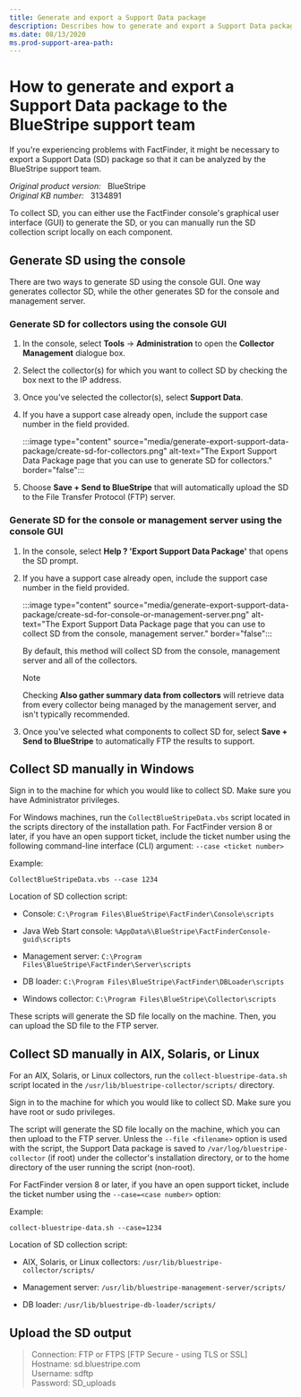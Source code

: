 ```yaml
---
title: Generate and export a Support Data package
description: Describes how to generate and export a Support Data package to the BlueStripe support team.
ms.date: 08/13/2020
ms.prod-support-area-path: 
---
```

# How to generate and export a Support Data package to the BlueStripe support team

If you're experiencing problems with FactFinder, it might be necessary to export a Support Data (SD) package so that it can be analyzed by the BlueStripe support team.

_Original product version:_ &nbsp; BlueStripe  
_Original KB number:_ &nbsp; 3134891

To collect SD, you can either use the FactFinder console's graphical user interface (GUI) to generate the SD, or you can manually run the SD collection script locally on each component.

## Generate SD using the console

There are two ways to generate SD using the console GUI. One way generates collector SD, while the other generates SD for the console and management server.

### Generate SD for collectors using the console GUI

1. In the console, select **Tools** -> **Administration** to open the **Collector Management** dialogue box.

2. Select the collector(s) for which you want to collect SD by checking the box next to the IP address.

3. Once you've selected the collector(s), select **Support Data**.

4. If you have a support case already open, include the support case number in the field provided.

    :::image type="content" source="media/generate-export-support-data-package/create-sd-for-collectors.png" alt-text="The Export Support Data Package page that you can use to generate SD for collectors." border="false":::

5. Choose **Save + Send to BlueStripe** that will automatically upload the SD to the File Transfer Protocol (FTP) server.

### Generate SD for the console or management server using the console GUI

1. In the console, select **Help ? 'Export Support Data Package'** that opens the SD prompt.

2. If you have a support case already open, include the support case number in the field provided.

    :::image type="content" source="media/generate-export-support-data-package/create-sd-for-console-or-management-server.png" alt-text="The Export Support Data Package page that you can use to collect SD from the console, management server." border="false":::

    By default, this method will collect SD from the console, management server and all of the collectors.

    > [!NOTE]
    > Checking **Also gather summary data from collectors** will retrieve data from every collector being managed by the management server, and isn't typically recommended.

3. Once you've selected what components to collect SD for, select **Save + Send to BlueStripe** to automatically FTP the results to support.

## Collect SD manually in Windows

Sign in to the machine for which you would like to collect SD. Make sure you have Administrator privileges.

For Windows machines, run the `CollectBlueStripeData.vbs` script located in the scripts directory of the installation path. For FactFinder version 8 or later, if you have an open support ticket, include the ticket number using the following command-line interface (CLI) argument: `--case <ticket number>`

Example:

```console
CollectBlueStripeData.vbs --case 1234
```

Location of SD collection script:

- Console: `C:\Program Files\BlueStripe\FactFinder\Console\scripts`

- Java Web Start console: `%AppData%\BlueStripe\FactFinderConsole-guid\scripts`

- Management server: `C:\Program Files\BlueStripe\FactFinder\Server\scripts`

- DB loader: `C:\Program Files\BlueStripe\FactFinder\DBLoader\scripts`

- Windows collector: `C:\Program Files\BlueStripe\Collector\scripts`

These scripts will generate the SD file locally on the machine. Then, you can upload the SD file to the FTP server.

## Collect SD manually in AIX, Solaris, or Linux

For an AIX, Solaris, or Linux collectors, run the `collect-bluestripe-data.sh` script located in the `/usr/lib/bluestripe-collector/scripts/` directory.

Sign in to the machine for which you would like to collect SD. Make sure you have root or sudo privileges.

The script will generate the SD file locally on the machine, which you can then upload to the FTP server. Unless the `--file <filename>` option is used with the script, the Support Data package is saved to `/var/log/bluestripe-collector` (if root) under the collector's installation directory, or to the home directory of the user running the script (non-root).

For FactFinder version 8 or later, if you have an open support ticket, include the ticket number using the `--case=<case number>` option:

Example:

```console
collect-bluestripe-data.sh --case=1234
```

Location of SD collection script:

- AIX, Solaris, or Linux collectors: `/usr/lib/bluestripe-collector/scripts/`

- Management server: `/usr/lib/bluestripe-management-server/scripts/`

- DB loader: `/usr/lib/bluestripe-db-loader/scripts/`

## Upload the SD output

> Connection: FTP or FTPS [FTP Secure - using TLS or SSL]  
> Hostname: sd.bluestripe.com  
> Username: sdftp  
> Password: SD_uploads
